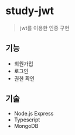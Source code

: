 # study-jwt
> jwt를 이용한 인증 구현

## 기능
- 회원가입
- 로그인
- 권한 확인

## 기술
- Node.js Express
- Typescript
- MongoDB
